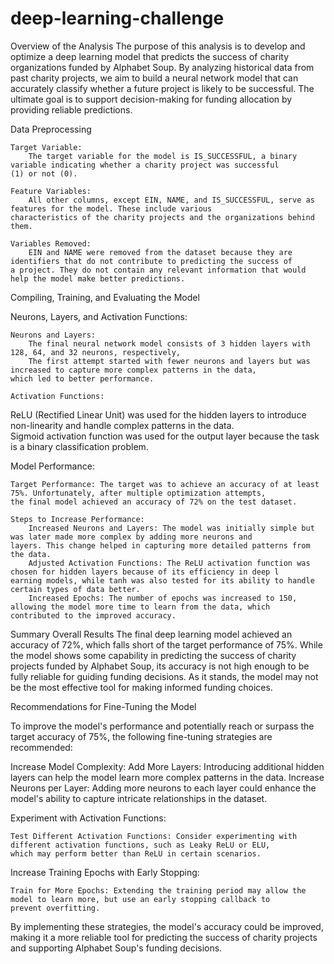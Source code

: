 # deep-learning-challenge
Overview of the Analysis
      The purpose of this analysis is to develop and optimize a deep learning model that predicts the success of charity                   organizations funded by Alphabet Soup. By analyzing historical data from past charity projects, we aim to build a neural             network model that can accurately classify whether a future project is likely to be successful. The ultimate goal is to              support decision-making for funding allocation by providing reliable predictions.


Data Preprocessing

    Target Variable:
        The target variable for the model is IS_SUCCESSFUL, a binary variable indicating whether a charity project was successful           (1) or not (0).

    Feature Variables:
        All other columns, except EIN, NAME, and IS_SUCCESSFUL, serve as features for the model. These include various                       characteristics of the charity projects and the organizations behind them.

    Variables Removed:
        EIN and NAME were removed from the dataset because they are identifiers that do not contribute to predicting the success of          a project. They do not contain any relevant information that would help the model make better predictions.


Compiling, Training, and Evaluating the Model

Neurons, Layers, and Activation Functions:

    Neurons and Layers:
        The final neural network model consists of 3 hidden layers with 128, 64, and 32 neurons, respectively,
        The first attempt started with fewer neurons and layers but was increased to capture more complex patterns in the data,                    which led to better performance.
        
    Activation Functions:
ReLU (Rectified Linear Unit) was used for the hidden layers to introduce non-linearity and handle complex patterns in the data.                        
        Sigmoid activation function was used for the output layer because the task is a binary classification problem.



Model Performance:

    Target Performance: The target was to achieve an accuracy of at least 75%. Unfortunately, after multiple optimization attempts,             the final model achieved an accuracy of 72% on the test dataset.
    
    Steps to Increase Performance:
        Increased Neurons and Layers: The model was initially simple but was later made more complex by adding more neurons and                     layers. This change helped in capturing more detailed patterns from the data.
        Adjusted Activation Functions: The ReLU activation function was chosen for hidden layers because of its efficiency in deep l                earning models, while tanh was also tested for its ability to handle certain types of data better.
        Increased Epochs: The number of epochs was increased to 150, allowing the model more time to learn from the data, which                     contributed to the improved accuracy.


Summary
Overall Results
    The final deep learning model achieved an accuracy of 72%, which falls short of the target performance of 75%. While the model       shows some capability in predicting the success of charity projects funded by Alphabet Soup, its accuracy is not high enough to      be fully reliable for guiding funding decisions. As it stands, the model may not be the most effective tool for making informed       funding choices.

Recommendations for Fine-Tuning the Model

To improve the model's performance and potentially reach or surpass the target accuracy of 75%, the following fine-tuning strategies are recommended:


Increase Model Complexity:
    Add More Layers: Introducing additional hidden layers can help the model learn more complex patterns in the data.
                Increase Neurons per Layer: Adding more neurons to each layer could enhance the model's ability to capture intricate                 relationships in the dataset.

Experiment with Activation Functions:

    Test Different Activation Functions: Consider experimenting with different activation functions, such as Leaky ReLU or ELU,                       which may perform better than ReLU in certain scenarios.

Increase Training Epochs with Early Stopping:

    Train for More Epochs: Extending the training period may allow the model to learn more, but use an early stopping callback to                     prevent overfitting.

By implementing these strategies, the model's accuracy could be improved, making it a more reliable tool for predicting the success of charity projects and supporting Alphabet Soup's funding decisions.
